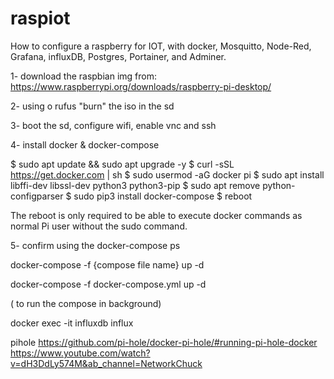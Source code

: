 # raspiot

How to configure a raspberry for IOT, with docker, Mosquitto, Node-Red, Grafana, influxDB, Postgres, Portainer, and Adminer.

1- download the raspbian img from:
https://www.raspberrypi.org/downloads/raspberry-pi-desktop/

2- using o rufus "burn" the iso in the sd

3- boot the sd, configure wifi, enable vnc and ssh

4- install docker & docker-compose

$ sudo apt update && sudo apt upgrade -y
$ curl -sSL https://get.docker.com | sh
$ sudo usermod -aG docker pi
$ sudo apt install libffi-dev libssl-dev python3 python3-pip
$ sudo apt remove python-configparser
$ sudo pip3 install docker-compose
$ reboot


The reboot is only required to be able to execute docker commands as normal Pi user without the sudo command.

5- confirm using the docker-compose ps

docker-compose -f {compose file name} up -d 

docker-compose -f docker-compose.yml up -d 

( to run the compose in background)

docker exec -it influxdb influx


pihole
https://github.com/pi-hole/docker-pi-hole/#running-pi-hole-docker
https://www.youtube.com/watch?v=dH3DdLy574M&ab_channel=NetworkChuck

